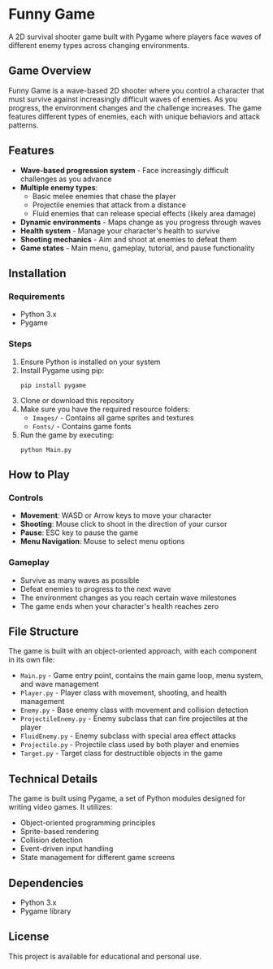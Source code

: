 # Funny Game

A 2D survival shooter game built with Pygame where players face waves of different enemy types across changing environments.

## Game Overview

Funny Game is a wave-based 2D shooter where you control a character that must survive against increasingly difficult waves of enemies. As you progress, the environment changes and the challenge increases. The game features different types of enemies, each with unique behaviors and attack patterns.

## Features

- **Wave-based progression system** - Face increasingly difficult challenges as you advance
- **Multiple enemy types**:
  - Basic melee enemies that chase the player
  - Projectile enemies that attack from a distance
  - Fluid enemies that can release special effects (likely area damage)
- **Dynamic environments** - Maps change as you progress through waves
- **Health system** - Manage your character's health to survive
- **Shooting mechanics** - Aim and shoot at enemies to defeat them
- **Game states** - Main menu, gameplay, tutorial, and pause functionality

## Installation

### Requirements
- Python 3.x
- Pygame

### Steps
1. Ensure Python is installed on your system
2. Install Pygame using pip:
   ```
   pip install pygame
   ```
3. Clone or download this repository
4. Make sure you have the required resource folders:
   - `Images/` - Contains all game sprites and textures
   - `Fonts/` - Contains game fonts
5. Run the game by executing:
   ```
   python Main.py
   ```

## How to Play

### Controls
- **Movement**: WASD or Arrow keys to move your character
- **Shooting**: Mouse click to shoot in the direction of your cursor
- **Pause**: ESC key to pause the game
- **Menu Navigation**: Mouse to select menu options

### Gameplay
- Survive as many waves as possible
- Defeat enemies to progress to the next wave
- The environment changes as you reach certain wave milestones
- The game ends when your character's health reaches zero

## File Structure

The game is built with an object-oriented approach, with each component in its own file:

- `Main.py` - Game entry point, contains the main game loop, menu system, and wave management
- `Player.py` - Player class with movement, shooting, and health management
- `Enemy.py` - Base enemy class with movement and collision detection
- `ProjectileEnemy.py` - Enemy subclass that can fire projectiles at the player
- `FluidEnemy.py` - Enemy subclass with special area effect attacks
- `Projectile.py` - Projectile class used by both player and enemies
- `Target.py` - Target class for destructible objects in the game

## Technical Details

The game is built using Pygame, a set of Python modules designed for writing video games. It utilizes:

- Object-oriented programming principles
- Sprite-based rendering
- Collision detection
- Event-driven input handling
- State management for different game screens

## Dependencies

- Python 3.x
- Pygame library

## License

This project is available for educational and personal use.

